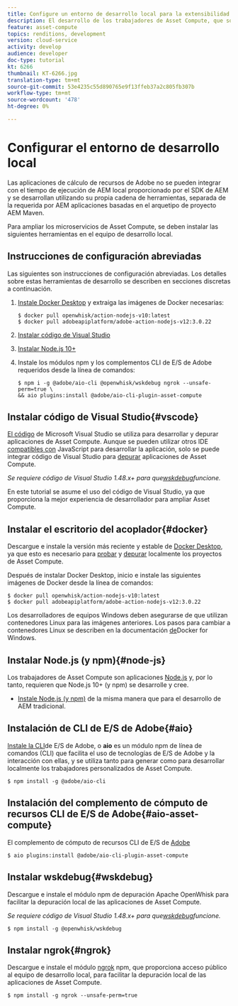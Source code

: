 ```yaml
---
title: Configure un entorno de desarrollo local para la extensibilidad de Asset Compute
description: El desarrollo de los trabajadores de Asset Compute, que son aplicaciones JavaScript de Node.js, requiere herramientas de desarrollo específicas que difieren del desarrollo de AEM tradicional, que van desde Node.js y varios módulos npm hasta Docker Desktop y Microsoft Visual Studio Code.
feature: asset-compute
topics: renditions, development
version: cloud-service
activity: develop
audience: developer
doc-type: tutorial
kt: 6266
thumbnail: KT-6266.jpg
translation-type: tm+mt
source-git-commit: 53e4235c55d890765e9f13ffeb37a2c805fb307b
workflow-type: tm+mt
source-wordcount: '478'
ht-degree: 0%

---
```



# Configurar el entorno de desarrollo local

Las aplicaciones de cálculo de recursos de Adobe no se pueden integrar con el tiempo de ejecución de AEM local proporcionado por el SDK de AEM y se desarrollan utilizando su propia cadena de herramientas, separada de la requerida por AEM aplicaciones basadas en el arquetipo de proyecto AEM Maven.

Para ampliar los microservicios de Asset Compute, se deben instalar las siguientes herramientas en el equipo de desarrollo local.

## Instrucciones de configuración abreviadas

Las siguientes son instrucciones de configuración abreviadas. Los detalles sobre estas herramientas de desarrollo se describen en secciones discretas a continuación.

1. [Instale Docker Desktop](https://www.docker.com/products/docker-desktop) y extraiga las imágenes de Docker necesarias:

   ```
   $ docker pull openwhisk/action-nodejs-v10:latest
   $ docker pull adobeapiplatform/adobe-action-nodejs-v12:3.0.22
   ```

1. [Instalar código de Visual Studio](https://code.visualstudio.com/download)
1. [Instalar Node.js 10+](../../local-development-environment/development-tools.md#node-js)
1. Instale los módulos npm y los complementos CLI de E/S de Adobe requeridos desde la línea de comandos:

   ```
   $ npm i -g @adobe/aio-cli @openwhisk/wskdebug ngrok --unsafe-perm=true \
   && aio plugins:install @adobe/aio-cli-plugin-asset-compute
   ```

## Instalar código de Visual Studio{#vscode}

[El código](https://code.visualstudio.com/download) de Microsoft Visual Studio se utiliza para desarrollar y depurar aplicaciones de Asset Compute. Aunque se pueden utilizar otros IDE [compatibles con](../../local-development-environment/development-tools.md#set-up-the-development-ide) JavaScript para desarrollar la aplicación, solo se puede integrar código de Visual Studio para [depurar](../test-debug/debug.md) aplicaciones de Asset Compute.

_Se requiere código de Visual Studio 1.48.x+ para que[wskdebug](#wskdebug)funcione._

En este tutorial se asume el uso del código de Visual Studio, ya que proporciona la mejor experiencia de desarrollador para ampliar Asset Compute.

## Instalar el escritorio del acoplador{#docker}

Descargue e instale la versión más reciente y estable de [Docker Desktop](https://www.docker.com/products/docker-desktop), ya que esto es necesario para [probar](../test-debug/test.md) y [depurar](../test-debug/debug.md) localmente los proyectos de Asset Compute.

Después de instalar Docker Desktop, inicio e instale las siguientes imágenes de Docker desde la línea de comandos:

```
$ docker pull openwhisk/action-nodejs-v10:latest
$ docker pull adobeapiplatform/adobe-action-nodejs-v12:3.0.22
```

Los desarrolladores de equipos Windows deben asegurarse de que utilizan contenedores Linux para las imágenes anteriores. Los pasos para cambiar a contenedores Linux se describen en la documentación [de](https://docs.docker.com/docker-for-windows/)Docker for Windows.

## Instalar Node.js (y npm){#node-js}

Los trabajadores de Asset Compute son aplicaciones [Node.js](https://nodejs.org/) y, por lo tanto, requieren que Node.js 10+ (y npm) se desarrolle y cree.

+ [Instale Node.js (y npm)](../../local-development-environment/development-tools.md#node-js) de la misma manera que para el desarrollo de AEM tradicional.

## Instalación de CLI de E/S de Adobe{#aio}

[Instale la CLI](../../local-development-environment/development-tools.md#aio-cli)de E/S de Adobe, o __aio__ es un módulo npm de línea de comandos (CLI) que facilita el uso de tecnologías de E/S de Adobe y la interacción con ellas, y se utiliza tanto para generar como para desarrollar localmente los trabajadores personalizados de Asset Compute.

```
$ npm install -g @adobe/aio-cli
```

## Instalación del complemento de cómputo de recursos CLI de E/S de Adobe{#aio-asset-compute}

El complemento de cómputo de recursos CLI de E/S de [Adobe](https://github.com/adobe/aio-cli-plugin-asset-compute)

```
$ aio plugins:install @adobe/aio-cli-plugin-asset-compute
```

## Instalar wskdebug{#wskdebug}

Descargue e instale el módulo npm de depuración [](https://www.npmjs.com/package/@openwhisk/wskdebug) Apache OpenWhisk para facilitar la depuración local de las aplicaciones de Asset Compute.

_Se requiere código de Visual Studio 1.48.x+ para que[wskdebug](#wskdebug)funcione._

```
$ npm install -g @openwhisk/wskdebug
```

## Instalar ngrok{#ngrok}

Descargue e instale el módulo [ngrok](https://www.npmjs.com/package/ngrok) npm, que proporciona acceso público al equipo de desarrollo local, para facilitar la depuración local de las aplicaciones de Asset Compute.

```
$ npm install -g ngrok --unsafe-perm=true
```
